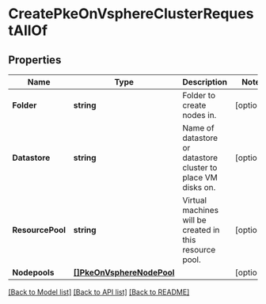 # CreatePkeOnVsphereClusterRequestAllOf

## Properties

Name | Type | Description | Notes
------------ | ------------- | ------------- | -------------
**Folder** | **string** | Folder to create nodes in. | [optional] 
**Datastore** | **string** | Name of datastore or datastore cluster to place VM disks on. | [optional] 
**ResourcePool** | **string** | Virtual machines will be created in this resource pool. | [optional] 
**Nodepools** | [**[]PkeOnVsphereNodePool**](PKEOnVsphereNodePool.md) |  | [optional] 

[[Back to Model list]](../README.md#documentation-for-models) [[Back to API list]](../README.md#documentation-for-api-endpoints) [[Back to README]](../README.md)


